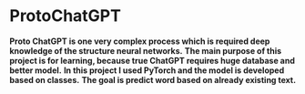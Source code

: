 # ProtoChatGPT
**Proto ChatGPT is one very complex process which is required deep knowledge of the structure neural networks.**
**The main purpose of this project is for learning, because true ChatGPT requires huge database and better model.**
**In this project I used PyTorch and the model is developed based on classes.**
**The goal is predict word based on already existing text.**
